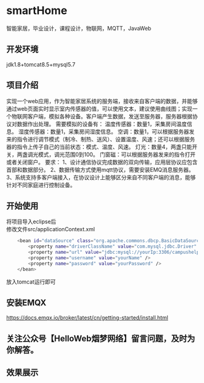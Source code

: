 # smartHome
智能家居，毕业设计，课程设计，物联网，MQTT，JavaWeb

## 开发环境
jdk1.8+tomcat8.5+mysql5.7

## 项目介绍
实现一个web应用，作为智能家居系统的服务端，接收来自客户端的数据，并能够通过web页面实时显示室内传感器的值，可以使用文本，建议使用曲线图；实现一个物联网客户端，模拟各种设备。客户端产生数据，发送至服务器，服务器根据协议对数据作出处理。
需要模拟的设备有：
温度传感器：数量1，采集房间温度信息。
湿度传感器：数量1，采集房间湿度信息。
空调：数量1，可以根据服务器发来的指令进行调节模式（制冷、制热、送风）、设置温度、风速；还可以根据服务器的指令上传子自己的当前状态：模式、温度、风速。
灯光：数量4，两盏只能开关，两盏调光模式，调光范围0到100。
门窗磁：可以根据服务器发来的指令打开或者关闭窗户。
要求：
1、设计通信协议完成数据的双向传输，应用层协议应包含首部和数据部分。
2、数据传输方式使用mqtt协议，需要安装EMQ消息服务器。
3、系统支持多客户端接入，在协议设计上能够区分来自不同客户端的消息，能够针对不同家庭进行控制设备。


## 开始使用
将项目导入eclipse后  
修改文件src/applicationContext.xml  
```sh
	<bean id="dataSource" class="org.apache.commons.dbcp.BasicDataSource">  
		<property name="driverClassName" value="com.mysql.jdbc.Driver" />  
		<property name="url" value="jdbc:mysql://yourIp:3306/campushelp" />  
		<property name="username" value="yourName" />  
		<property name="password" value="yourPassword" />  
	</bean>  
```
  放入tomcat运行即可  
  
## 安装EMQX
https://docs.emqx.io/broker/latest/cn/getting-started/install.html
## 关注公众号【HelloWeb烟梦网络】留言问题，及时为你解答。
## 效果展示
